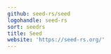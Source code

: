 ```yaml
---
github: seed-rs/seed
logohandle: seed-rs
sort: seedrs
title: Seed
website: 'https://seed-rs.org/'
---
```

